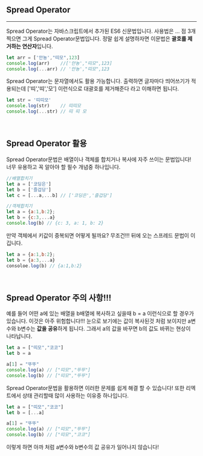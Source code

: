 ## Spread Operator

---

Spread Operator는 자바스크립트에서 추가된 ES6 신문법입니다. 사용법은 ... 점 3개 찍으면 그게 Spread Operator문법입니다. 정말 쉽게 설명하자면 이문법은 **괄호를 제거하는 연산자**입니다.

```js
let arr = ['안뇽',"띠모",123]
console.log(arr)    //['안뇽',"띠모",123]
console.log(...arr) // '안뇽',"띠모",123
```

Spread Operator는 문자열에서도 활용 가능합니다. 출력하면 글자마다 띄어쓰기가 적용되는데 ['띠','띠','모'] 이런식으로 대괄호를 제거해준다 라고 이해하면 됩니다.

```js
let str = '띠띠모'
console.log(str)    // 띠띠모
console.log(...str) // 띠 띠 모
```

<br />

## Spread Operator 활용
Spread Operator문법은 배열이나 객체를 합치거나 복사에 자주 쓰이는 문법입니다! 너무 유용하고 꼭 알아야 할 필수 개념중 하나입니다.

```js
//배열합치기
let a = ['코딩은']
let b = ['즐겁당']
let c = [...a,...b] // ['코딩은','즐겁당']

//객체합치기
let a = {a:1,b:2};
let b = {c:3,...a}
console.log(b) // {c: 3, a: 1, b: 2}
```

만약 객체에서 키값이 중복되면 어떻게 될까요? 무조건!!! 뒤에 오는 스프레드 문법이 이깁니다.

```js
let a = {a:1,b:2};
let b = {a:3,...a}
consoloe.log(b) // {a:1,b:2}
```

<br />

## Spread Operator 주의 사항!!!
예를 들어 어떤 a에 있는 배열을 b배열에 복사하고 싶을때 b = a 이런식으로 할 경우가 있습니다. 이것은 아주 위험합니다!!! 눈으로 보기에는 값이 복사된것 처럼 보이지만 a변수와 b변수는 **값을 공유**하게 됩니다. 그래서 a의 값을 바꾸면 b의 값도 바뀌는 현상이 나타납니다.

```js
let a = ["띠모","코코"]
let b = a

a[1] = "뚜뚜"
console.log(a) // ["띠모","뚜뚜"]
console.log(b) // ["띠모","뚜뚜"]
```

Spread Operator문법을 활용하면 이러한 문제를 쉽게 해결 할 수 있습니다! 또한 리엑트에서 상태 관리할때 많이 사용하는 이유중 하나입니다.

```js
let a = ["띠모","코코"]
let b = [...a]

a[1] = "뚜뚜"
console.log(a) // ["띠모","뚜뚜"]
console.log(b) // ["띠모","코코"]
```

이렇게 하면 아까 처럼 a변수와 b변수의 값 공유가 일어나지 않습니다!
